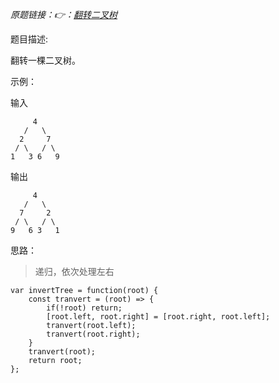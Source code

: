 
*原题链接：👉：[翻转二叉树](https://leetcode-cn.com/problems/invert-binary-tree/description/)*

题目描述:

翻转一棵二叉树。


示例：

输入
```
     4
   /   \
  2     7
 / \   / \
1   3 6   9
```

输出
```
     4
   /   \
  7     2
 / \   / \
9   6 3   1
```

思路：

> 递归，依次处理左右

```
var invertTree = function(root) {
    const tranvert = (root) => {
        if(!root) return;
        [root.left, root.right] = [root.right, root.left];
        tranvert(root.left);
        tranvert(root.right);
    }
    tranvert(root);
    return root;
};
```
